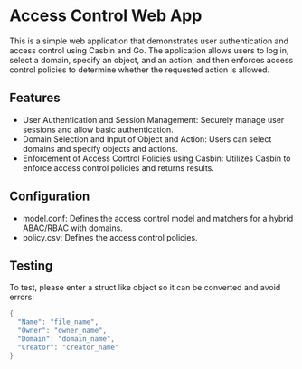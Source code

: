 # Access Control Web App

This is a simple web application that demonstrates user authentication and access control using Casbin and Go. The application allows users to log in, select a domain, specify an object, and an action, and then enforces access control policies to determine whether the requested action is allowed.

## Features

- User Authentication and Session Management: Securely manage user sessions and allow basic authentication.
- Domain Selection and Input of Object and Action: Users can select domains and specify objects and actions.
- Enforcement of Access Control Policies using Casbin: Utilizes Casbin to enforce access control policies and returns results.

## Configuration

- model.conf: Defines the access control model and matchers for a hybrid ABAC/RBAC with domains.
- policy.csv: Defines the access control policies.    

## Testing

To test, please enter a struct like object so it can be converted and avoid errors:

```go
{
  "Name": "file_name",
  "Owner": "owner_name",
  "Domain": "domain_name",
  "Creator": "creator_name"
}
```
